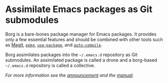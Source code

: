 Assimilate Emacs packages as Git submodules
===========================================

Borg is a bare-bones package manager for Emacs packages.  It provides
only a few essential features and should be combined with other tools
such as [Magit], [`epkg`], [`use-package`], and [`auto-compile`].

Borg assimilates packages into the `~/.emacs.d` repository as Git
submodules.  An assimilated package is called a drone and a borg-based
`~/.emacs.d` repository is called a collective.

*For more information see the [announcement][init] and the [manual].*

[init]:    https://emacsair.me/2016/05/17/assimilate-emacs-packages-as-git-submodules
[repo]:    https://github.com/emacscollective/borg
[manual]:  https://emacsmirror.net/manual/borg

[`auto-compile`]: https://github.com/tarsius/auto-compile
[`epkg`]:         https://github.com/emacscollective/epkg
[`use-package`]:  https://github.com/jwiegley/use-package
[magit]:          https://github.com/magit/magit
